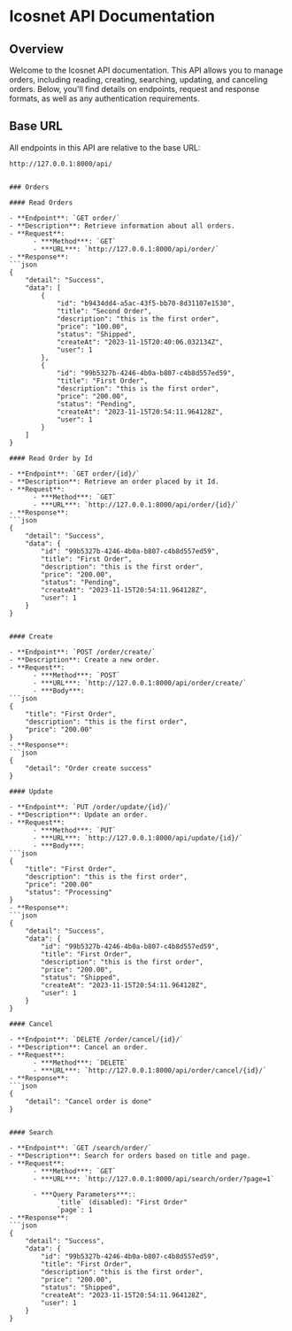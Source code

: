 # Icosnet API Documentation

## Overview

Welcome to the Icosnet API documentation. This API allows you to manage orders, including reading, creating, searching, updating, and canceling orders. Below, you'll find details on endpoints, request and response formats, as well as any authentication requirements.

## Base URL

All endpoints in this API are relative to the base URL:

```plaintext
http://127.0.0.1:8000/api/


### Orders

#### Read Orders

- **Endpoint**: `GET order/`
- **Description**: Retrieve information about all orders.
- **Request**: 
      - ***Method***: `GET`
      - ***URL***: `http://127.0.0.1:8000/api/order/`
- **Response**: 
```json
{
    "detail": "Success",
    "data": [
        {
            "id": "b9434dd4-a5ac-43f5-bb70-8d31107e1530",
            "title": "Second Order",
            "description": "this is the first order",
            "price": "100.00",
            "status": "Shipped",
            "createAt": "2023-11-15T20:40:06.032134Z",
            "user": 1
        },
        {
            "id": "99b5327b-4246-4b0a-b807-c4b8d557ed59",
            "title": "First Order",
            "description": "this is the first order",
            "price": "200.00",
            "status": "Pending",
            "createAt": "2023-11-15T20:54:11.964128Z",
            "user": 1
        }
    ]
}

#### Read Order by Id

- **Endpoint**: `GET order/{id}/`
- **Description**: Retrieve an order placed by it Id.
- **Request**: 
      - ***Method***: `GET`
      - ***URL***: `http://127.0.0.1:8000/api/order/{id}/`
- **Response**: 
```json
{
    "detail": "Success",
    "data": {
        "id": "99b5327b-4246-4b0a-b807-c4b8d557ed59",
        "title": "First Order",
        "description": "this is the first order",
        "price": "200.00",
        "status": "Pending",
        "createAt": "2023-11-15T20:54:11.964128Z",
        "user": 1
    }
}


#### Create

- **Endpoint**: `POST /order/create/`
- **Description**: Create a new order.
- **Request**: 
      - ***Method***: `POST`
      - ***URL***: `http://127.0.0.1:8000/api/order/create/`
      - ***Body***: 
```json
{
    "title": "First Order",
    "description": "this is the first order",
    "price": "200.00"
}
- **Response**: 
```json
{
    "detail": "Order create success"
}

#### Update

- **Endpoint**: `PUT /order/update/{id}/`
- **Description**: Update an order.
- **Request**: 
      - ***Method***: `PUT`
      - ***URL***: `http://127.0.0.1:8000/api/update/{id}/`
      - ***Body***: 
```json
{
    "title": "First Order",
    "description": "this is the first order",
    "price": "200.00"
    "status": "Processing"
}
- **Response**: 
```json
{
    "detail": "Success",
    "data": {
        "id": "99b5327b-4246-4b0a-b807-c4b8d557ed59",
        "title": "First Order",
        "description": "this is the first order",
        "price": "200.00",
        "status": "Shipped",
        "createAt": "2023-11-15T20:54:11.964128Z",
        "user": 1
    }
}

#### Cancel

- **Endpoint**: `DELETE /order/cancel/{id}/`
- **Description**: Cancel an order.
- **Request**: 
      - ***Method***: `DELETE`
      - ***URL***: `http://127.0.0.1:8000/api/order/cancel/{id}/`
- **Response**: 
```json
{
    "detail": "Cancel order is done"
}


#### Search

- **Endpoint**: `GET /search/order/`
- **Description**: Search for orders based on title and page.
- **Request**: 
      - ***Method***: `GET`
      - ***URL***: `http://127.0.0.1:8000/api/search/order/?page=1`

      - ***Query Parameters***::
            `title` (disabled): "First Order"
            `page`: 1
- **Response**: 
```json
{
    "detail": "Success",
    "data": {
        "id": "99b5327b-4246-4b0a-b807-c4b8d557ed59",
        "title": "First Order",
        "description": "this is the first order",
        "price": "200.00",
        "status": "Shipped",
        "createAt": "2023-11-15T20:54:11.964128Z",
        "user": 1
    }
}
